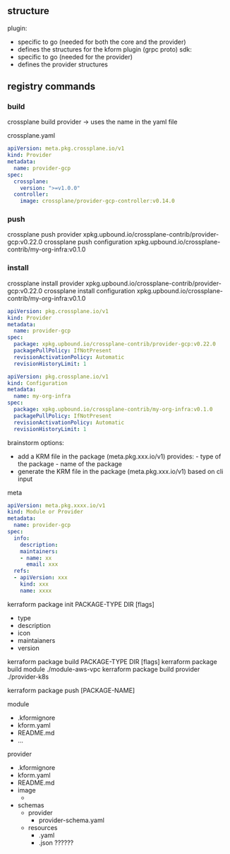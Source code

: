 #

## structure

plugin:
- specific to go (needed for both the core and the provider)
- defines the structures for the kform plugin (grpc proto)
sdk:
- specific to go (needed for the provider)
- defines the provider structures


## registry commands

### build

crossplane build provider -> uses the name in the yaml file

crossplane.yaml

```yaml
apiVersion: meta.pkg.crossplane.io/v1
kind: Provider
metadata:
  name: provider-gcp
spec:
  crossplane:
    version: ">=v1.0.0"
  controller:
    image: crossplane/provider-gcp-controller:v0.14.0
```

### push

crossplane push provider xpkg.upbound.io/crossplane-contrib/provider-gcp:v0.22.0
crossplane push configuration xpkg.upbound.io/crossplane-contrib/my-org-infra:v0.1.0

### install

crossplane install provider xpkg.upbound.io/crossplane-contrib/provider-gcp:v0.22.0
crossplane install configuration xpkg.upbound.io/crossplane-contrib/my-org-infra:v0.1.0

```yaml
apiVersion: pkg.crossplane.io/v1
kind: Provider
metadata:
  name: provider-gcp
spec:
  package: xpkg.upbound.io/crossplane-contrib/provider-gcp:v0.22.0
  packagePullPolicy: IfNotPresent
  revisionActivationPolicy: Automatic
  revisionHistoryLimit: 1
```

```yaml
apiVersion: pkg.crossplane.io/v1
kind: Configuration
metadata:
  name: my-org-infra
spec:
  package: xpkg.upbound.io/crossplane-contrib/my-org-infra:v0.1.0
  packagePullPolicy: IfNotPresent
  revisionActivationPolicy: Automatic
  revisionHistoryLimit: 1
```


brainstorm options:
- add a KRM file in the package (meta.pkg.xxx.io/v1)
    provides:
        - type of the package
        - name of the package
- generate the KRM file in the package (meta.pkg.xxx.io/v1) based on cli input
    


meta 
```yaml
apiVersion: meta.pkg.xxxx.io/v1
kind: Module or Provider
metadata:
  name: provider-gcp
spec:
  info:
    description:
    maintainers:
    - name: xx
      email: xxx
  refs:
  - apiVersion: xxx
    kind: xxx
    name: xxxx
```

kerraform package init PACKAGE-TYPE DIR [flags]
- type
- description
- icon
- maintaianers
- version

kerraform package build PACKAGE-TYPE DIR [flags]
kerraform package build module ./module-aws-vpc
kerraform package build provider ./provider-k8s

kerraform package push [PACKAGE-NAME]


module
- .kformignore
- kform.yaml
- README.md
- ... <configmap>

provider
- .kformignore
- kform.yaml
- README.md
- image
    - <images>
- schemas
    - provider
        - provider-schema.yaml
    - resources
        - <crd>.yaml
        - <core>.json ??????